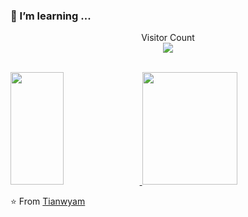 ### 🌱 I’m learning ...

<div align="center"> 

Visitor Count
<br/>
<img src="https://profile-counter.glitch.me/tianwyam/count.svg" />
</div>

<br/>

<a href="https://github.com/tianwyam">
  <img height="180em" width="41%" src="https://github-readme-stats.vercel.app/api?username=tianwyam&theme=buefy&show_icons=true" />
  <img height="180em" width="55%" src="https://github-readme-stats.vercel.app/api/top-langs/?username=tianwyam&theme=buefy&layout=compact" />
</a>

<br/>




⭐️ From [Tianwyam](https://github.com/tianwyam) 
